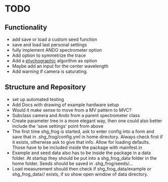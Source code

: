 # TODO

## Functionality

- add save or load a custom seed function
- save and load last personal settings
- fully implement ANDO spectrometer option
- Add option to symmetrize the trace
- Add a [ptychographic](https://oren.net.technion.ac.il/homepage/) algorithm as option
- Maybe add an input for the center wavelength
- Add warning if camera is saturating.

## Structure and Repository

- set up automated testing
- Add Docs with drawing of example hardware setup
- Would it make sense to move from a MV pattern to MVC?
- Subclass camera and Ando from a parent spectrometer class
- Create parameter tree in a more elegant way, then one could also better include the 'save settings' point from above
- The first time shg_frog is started, ask to enter config into a form and save that in .shg_frog/config.yml in home directory. Always check first if it exists, otherwise ask to give that info. Allow for loading defaults. Those have to be included inside the package with mainfest.in
- Example and seed data also has to be inside the package in a data folder. At startup they should be put into a shg_frog_data folder in the home folder. Seeds should be saved in .shg_frog/seeds/...
- Load measurement should then check if shg_frog_data/example or shg_frog_data/<date>/<measurement> exists, if so show open window of data directory.